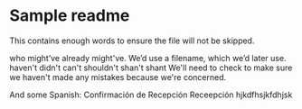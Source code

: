 # Sample readme

This contains enough words to ensure the file will not be skipped.

who might’ve already might've.
We’d use a filename, which we’d later use.
haven't didn't can't shouldn't shan't shant
We'll need to check to make sure we haven't made any mistakes because we're concerned.

And some Spanish:
Confirmación de Recepción
Receepción
hjkdfhsjkfdhjsk
